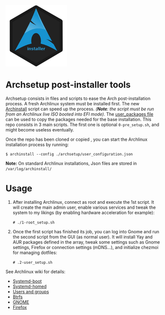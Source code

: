 <!-- <div align="center"> -->
<img src="https://github.com/archlinux/archinstall/raw/master/docs/logo.png" alt="drawing" width="200"/>

<!-- </div> -->
# Archsetup post-installer tools

Archsetup consists in files and scripts to ease the Arch post-installation process. A fresh Archlinux system must be installed first. The new [Archinstall](https://github.com/archlinux/archinstall) script can speed up the process. *(**Note**: the script must be run from an Archlinux live ISO booted into EFI mode)*. The [user_packages file](https://github.com/Jucgshu/archinstall/blob/main/user_packages) can be used to copy the packages needed for the base installation. This repo consists in 3 main scripts. The first one is optional `0-pre_setup.sh`, and might become useless eventually.

Once the repo has been cloned or copied , you can start the Archlinux installation process by running:

    $ archinstall --config ./archsetup/user_configuration.json

**Note:** On standard Archlinux installations, Json files are stored in `/var/log/archinstall/`

# Usage
1. After installing Archlinux, connect as root and execute the 1st script. It will create the main admin user, enable various services and tweak the system to my likings (by enabling hardware acceleration for example):

    `# ./1-root_setup.sh`

1. Once the first script has finished its job, you can log into Gnome and run the second script from the GUI (as normal user). It will install Yay and AUR packages defined in the array, tweak some settings such as Gnome settings, Firefox or connection settings (mDNS...), and initialize chezmoi for managing dotfiles:

    `# .2-user_setup.sh`

See Archlinux wiki for details:
* [Systemd-boot](https://wiki.archlinux.org/title/Systemd-boot)
* [Systemd-homed](https://wiki.archlinux.org/title/Systemd-homed)
* [Users and groups](https://wiki.archlinux.org/title/Users_and_groups)
* [Btrfs](https://wiki.archlinux.org/title/Btrfs)
* [GNOME](https://wiki.archlinux.org/title/Gnome)
* [Firefox](https://wiki.archlinux.org/title/Firefox)